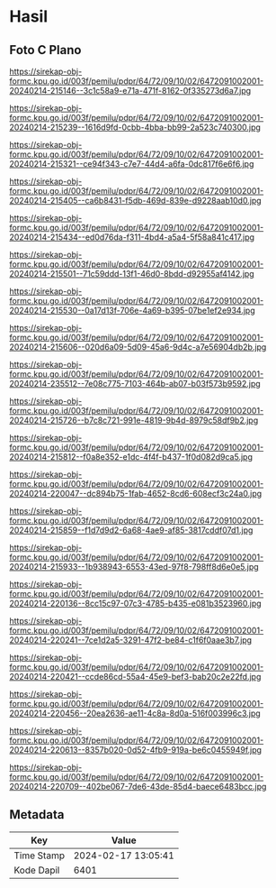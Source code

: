 # Hasil

## Foto C Plano

https://sirekap-obj-formc.kpu.go.id/003f/pemilu/pdpr/64/72/09/10/02/6472091002001-20240214-215146--3c1c58a9-e71a-471f-8162-0f335273d6a7.jpg

https://sirekap-obj-formc.kpu.go.id/003f/pemilu/pdpr/64/72/09/10/02/6472091002001-20240214-215239--1616d9fd-0cbb-4bba-bb99-2a523c740300.jpg

https://sirekap-obj-formc.kpu.go.id/003f/pemilu/pdpr/64/72/09/10/02/6472091002001-20240214-215321--ce94f343-c7e7-44d4-a6fa-0dc817f6e6f6.jpg

https://sirekap-obj-formc.kpu.go.id/003f/pemilu/pdpr/64/72/09/10/02/6472091002001-20240214-215405--ca6b8431-f5db-469d-839e-d9228aab10d0.jpg

https://sirekap-obj-formc.kpu.go.id/003f/pemilu/pdpr/64/72/09/10/02/6472091002001-20240214-215434--ed0d76da-f311-4bd4-a5a4-5f58a841c417.jpg

https://sirekap-obj-formc.kpu.go.id/003f/pemilu/pdpr/64/72/09/10/02/6472091002001-20240214-215501--71c59ddd-13f1-46d0-8bdd-d92955af4142.jpg

https://sirekap-obj-formc.kpu.go.id/003f/pemilu/pdpr/64/72/09/10/02/6472091002001-20240214-215530--0a17d13f-706e-4a69-b395-07be1ef2e934.jpg

https://sirekap-obj-formc.kpu.go.id/003f/pemilu/pdpr/64/72/09/10/02/6472091002001-20240214-215606--020d6a09-5d09-45a6-9d4c-a7e56904db2b.jpg

https://sirekap-obj-formc.kpu.go.id/003f/pemilu/pdpr/64/72/09/10/02/6472091002001-20240214-235512--7e08c775-7103-464b-ab07-b03f573b9592.jpg

https://sirekap-obj-formc.kpu.go.id/003f/pemilu/pdpr/64/72/09/10/02/6472091002001-20240214-215726--b7c8c721-991e-4819-9b4d-8979c58df9b2.jpg

https://sirekap-obj-formc.kpu.go.id/003f/pemilu/pdpr/64/72/09/10/02/6472091002001-20240214-215812--f0a8e352-e1dc-4f4f-b437-1f0d082d9ca5.jpg

https://sirekap-obj-formc.kpu.go.id/003f/pemilu/pdpr/64/72/09/10/02/6472091002001-20240214-220047--dc894b75-1fab-4652-8cd6-608ecf3c24a0.jpg

https://sirekap-obj-formc.kpu.go.id/003f/pemilu/pdpr/64/72/09/10/02/6472091002001-20240214-215859--f1d7d9d2-6a68-4ae9-af85-3817cddf07d1.jpg

https://sirekap-obj-formc.kpu.go.id/003f/pemilu/pdpr/64/72/09/10/02/6472091002001-20240214-215933--1b938943-6553-43ed-97f8-798ff8d6e0e5.jpg

https://sirekap-obj-formc.kpu.go.id/003f/pemilu/pdpr/64/72/09/10/02/6472091002001-20240214-220136--8cc15c97-07c3-4785-b435-e081b3523960.jpg

https://sirekap-obj-formc.kpu.go.id/003f/pemilu/pdpr/64/72/09/10/02/6472091002001-20240214-220241--7ce1d2a5-3291-47f2-be84-c1f6f0aae3b7.jpg

https://sirekap-obj-formc.kpu.go.id/003f/pemilu/pdpr/64/72/09/10/02/6472091002001-20240214-220421--ccde86cd-55a4-45e9-bef3-bab20c2e22fd.jpg

https://sirekap-obj-formc.kpu.go.id/003f/pemilu/pdpr/64/72/09/10/02/6472091002001-20240214-220456--20ea2636-ae11-4c8a-8d0a-516f003996c3.jpg

https://sirekap-obj-formc.kpu.go.id/003f/pemilu/pdpr/64/72/09/10/02/6472091002001-20240214-220613--8357b020-0d52-4fb9-919a-be6c0455949f.jpg

https://sirekap-obj-formc.kpu.go.id/003f/pemilu/pdpr/64/72/09/10/02/6472091002001-20240214-220709--402be067-7de6-43de-85d4-baece6483bcc.jpg


## Metadata

| Key        | Value               |
| ---------- | ------------------- |
| Time Stamp | 2024-02-17 13:05:41 |
| Kode Dapil | 6401                |



